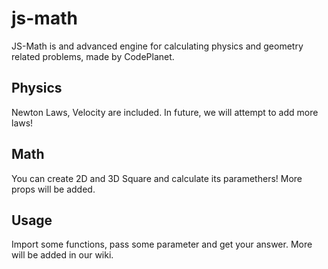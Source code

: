 # js-math
JS-Math is and advanced engine for calculating physics and geometry related problems, made by CodePlanet.

## Physics
Newton Laws, Velocity are included. In future, we will attempt to add more laws!

## Math
You can create 2D and 3D Square and calculate its paramethers! More props will be added.

## Usage
Import some functions, pass some parameter and get your answer. More will be added in our wiki.
